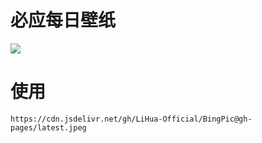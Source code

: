 # 必应每日壁纸
[![](https://data.jsdelivr.com/v1/package/gh/LiHua-Official/BingPic/badge)](https://www.jsdelivr.com/package/gh/LiHua-Official/BingPic@gh-pages)  
# 使用  
```
https://cdn.jsdelivr.net/gh/LiHua-Official/BingPic@gh-pages/latest.jpeg
```
